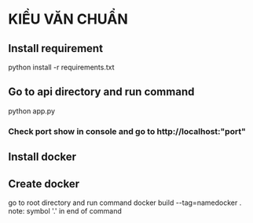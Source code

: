 # KIỀU VĂN CHUẨN
## Install requirement 
python install -r requirements.txt 
## Go to api directory and run command 
python app.py 
### Check port show in console and go to http://localhost:"port" 
## Install docker 
## Create docker 
go to root directory and run command 
docker build --tag=namedocker .
note: symbol '.' in end of command
